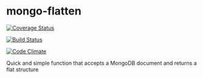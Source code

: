# mongo-flatten
[![Coverage Status](https://coveralls.io/repos/github/johncrisostomo/mongo-flatten/badge.svg?branch=master)](https://coveralls.io/github/johncrisostomo/mongo-flatten?branch=master)

[![Build Status](https://travis-ci.org/johncrisostomo/mongo-flatten.svg?branch=master)](https://travis-ci.org/johncrisostomo/mongo-flatten)

[![Code Climate](https://codeclimate.com/github/johncrisostomo/mongo-flatten/badges/gpa.svg)](https://codeclimate.com/github/johncrisostomo/mongo-flatten)

Quick and simple function that accepts a MongoDB document and returns a flat structure
